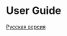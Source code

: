 # User Guide

[Русская версия](https://github.com/karterfree/bpmonline_gamefication/tree/master/documentation/ru)
